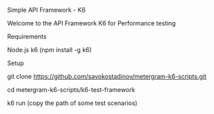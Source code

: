 Simple API Framework - K6

Welcome to the API Framework K6 for Performance testing

Requirements

Node.js
k6 (npm install -g k6)


Setup

git clone https://github.com/savokostadinov/metergram-k6-scripts.git

cd metergram-k6-scripts/k6-test-framework

k6 run (copy the path of some test scenarios)